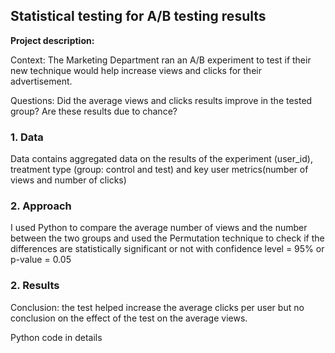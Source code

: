 ## Statistical testing for A/B testing results

**Project description:** 

Context: The Marketing Department ran an A/B experiment to test if their new technique would help increase views and clicks for their advertisement.

Questions: Did the average views and clicks results improve in the tested group? Are these results due to chance?


### 1. Data

Data contains aggregated data on the results of the experiment (user_id), treatment type (group: control and test) and key user metrics(number of views and number of clicks)

### 2. Approach

I used Python to compare the average number of views and the number between the two groups and used the Permutation technique to check if the differences are statistically significant or not with confidence level = 95% or p-value = 0.05

### 2. Results

Conclusion: the test helped increase the average clicks per user but no conclusion on the effect of the test on the average views.

Python code in details 

